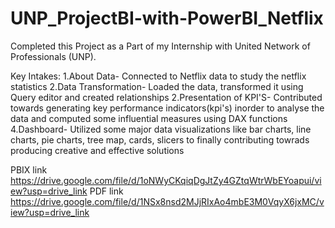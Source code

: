 # UNP_ProjectBI-with-PowerBI_Netflix

Completed this Project as a Part of my Internship with United Network of Professionals (UNP).

Key Intakes: 1.About Data- Connected to Netflix data to study the netflix statistics 2.Data Transformation- Loaded the data, transformed it using Query editor and created relationships 2.Presentation of KPI'S- Contributed towards generating key performance indicators(kpi's) inorder to analyse the data and computed some influential measures using DAX functions 4.Dashboard- Utilized some major data visualizations like bar charts, line charts, pie charts, tree map, cards, slicers to finally contributing towrads producing creative and effective solutions

PBIX link  https://drive.google.com/file/d/1oNWyCKqiqDgJtZy4GZtqWtrWbEYoapui/view?usp=drive_link
PDF link https://drive.google.com/file/d/1NSx8nsd2MJjRIxAo4mbE3M0VqyX6jxMC/view?usp=drive_link
